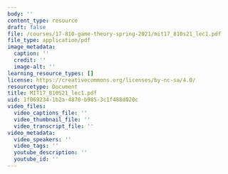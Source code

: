 ```yaml
---
body: ''
content_type: resource
draft: false
file: /courses/17-810-game-theory-spring-2021/mit17_810s21_lec1.pdf
file_type: application/pdf
image_metadata:
  caption: ''
  credit: ''
  image-alt: ''
learning_resource_types: []
license: https://creativecommons.org/licenses/by-nc-sa/4.0/
resourcetype: Document
title: MIT17_810S21_lec1.pdf
uid: 1f069234-1b2a-4870-b985-3c1f488d020c
video_files:
  video_captions_file: ''
  video_thumbnail_file: ''
  video_transcript_file: ''
video_metadata:
  video_speakers: ''
  video_tags: ''
  youtube_description: ''
  youtube_id: ''
---
```

